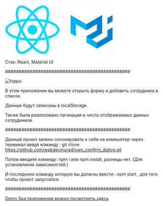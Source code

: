 ![alt text](/public/stek.png)

Стэк: React, Material UI 

##############################################

![hippo](/public/functional.gif)

В этом приложении вы можете открыть форму и добавить сотрудника в список.

Данные будут записаны в localStorage. 

Также была реализовано пагинация и число отображаемых данных сотрудников. 

##############################################

Данный проект можно склонировать к себе на компьютер через терминал введя команду : git clone https://github.com/webdevmurad/own_confirm_dialog.git

Потом введите команду: npm i или npm install, разницы нет. (Для установления зависимостей.)

И последнюю команду которую вы должны ввести : npm start , для того чтобы проект запустился.

##############################################

[Demo Spa приложения можно посмотреть здесь](https://webdevmurad.github.io/own_confirm_dialog/)
